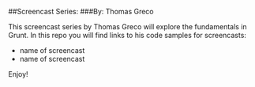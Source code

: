 ##Screencast Series: 
###By: Thomas Greco

This screencast series by Thomas Greco will explore the fundamentals in Grunt. In this repo you will find links to his code samples for screencasts:

- name of screencast
- name of screencast

Enjoy!
